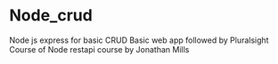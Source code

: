 # Node_crud
Node js express for basic CRUD 
Basic web app followed by Pluralsight Course of Node restapi course by Jonathan Mills
